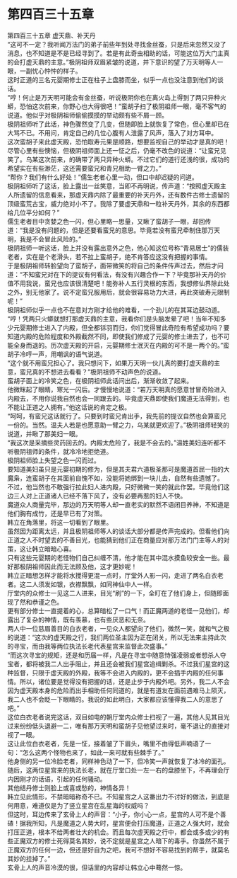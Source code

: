 # 第四百三十五章

第四百三十五章 虚天鼎、补天丹\
“这可不一定？我听闻万法门的弟子前些年到处寻找金丝蚕，只是后来忽然又没了消息，也不知道是不是已经寻到了。若是有此奇虫相助的话，可能这位万大门主真的会打虚天鼎的主意。”极阴祖师双眉紧皱的说道，并下意识的望了万天明等人一眼，一副忧心忡忡的样子。\
这时正道的三名元婴期修士正在柱子上盘膝而坐，似乎一点也没注意到他们的谈话。\
“哼！何止是万天明可能会有金丝蚕，听说极阴你也在离火岛上得到了两只异种火蟒，恐怕这次前来，你野心也大得很吧！”蛮胡子扫了极阴祖师一眼，毫不客气的说道。他似乎对极阴祖师偷偷摸摸的举动颇有些不屑一顾。\
极阴祖师听了此话，神色骤然变了几变，但随即脸上就恢复了常色，但心里却已在大骂不已。不用问，肯定自己的几位心腹有人泄露了风声，落入了对方耳中。\
这次蛮胡子来此虚天殿，恐怕取寿元果是顺路，想要监视自己的举动才是真的吧！\
尽管心里有些懊恼，但极阴祖师面上还一怔之后，仍毫不改色的说道：“让蛮兄见笑了。乌某这次前来，的确带了两只异种火蟒。不过它们的道行还浅的很，成功的希望实在有些渺茫，这还需要蛮兄和青兄相助一臂之力。”\
“帮你？我们有什么好处！”儒生老者心里一动，但口中却迟疑的问道。\
极阴祖师听了这话，脸上露出一丝笑意，当即不再明说，传声道：“按照虚天殿主人所遗留的信息看来，那虚天鼎内除了最重要的补天丹外，还有数件古修士遗留的顶级蛮荒古宝，威力绝对小不了。我除了要虚天鼎和一粒补天丹外，其余的东西都给几位平分如何？”\
儒生老者目中贪婪之色一闪，但心里略一思量，又瞅了蛮胡子一眼，却回传道：“我是没有问题的，但是还要看蛮兄的意思。毕竟若没有蛮兄牵制住那万天明，我是不会冒此风险的。”\
极阴祖师一听这话，脸上并没有露出意外之色，他心知这位号称“青易居士”的儒装老者，实在是个老滑头，若不拉上蛮胡子，绝不肯答应这没有把握的事情。\
于是极阴祖师转脸望向了蛮胡子，面带微笑的将自己的条件传声过去，然后才问道：“不知蛮兄对在下的提议有何看法，有没有兴趣合作一下？毕竟那补天丹的价值不用我说，蛮兄也应该很清楚吧！能弥补人五行灵根的东西，我想修仙界除此处之外，别无他家了。说不定蛮兄服用后，就会很容易功力大进，再此突破寿元限制呢！”\
极阴祖师似乎一点也不在意对方刚才给他的难看，一个劲儿的在其耳边鼓动道。\
“哼！凭两只火蟒就想打那虚天鼎的主意，我看你们是头脑发晕了吧！当年不知多少元婴期修士进入了内殿，但全都铩羽而归，你们觉得冒此奇险有希望成功吗？要知道内殿的危险程度和外殿截然不同，即使我们修成了元婴的修士进去了，也不可能全身而退的。历次虚天殿的开启，元婴期修士泯灭在内殿的可不是一两个的。”蛮胡子冷哼一声，用嘲讽的语气说道。\
“这个就不用蛮兄担心了。我只想问下，如果万天明一伙儿真的要打虚天鼎的主意，蛮兄真的不想进去看看？”极阴祖师不动声色的说道。\
蛮胡子面上的冷笑之色，在极阴祖师此话问出后，渐渐收敛了起来。\
他微眯起了眼睛，寒光一闪后。才慢慢地说道：“若万天明真的愿意甘冒奇险进入内殿去，不用你说我自然也会一同跟去的。毕竟虚天鼎即使我们魔道无法得到，也不能让正道之人拥有。”他这话说的肯定之极。\
“呵呵，有蛮兄这话就行了。只要到时蛮兄肯出手，我先前的提议自然也会算蛮兄一份的。当然。温夫人若是也愿意助一臂之力，乌某就更欢迎了。”极阴祖师轻笑的说道，并瞅了那美妇一眼。\
“我这次是采摘些灵药回去的。内殿太危险了，我是不会去的。”温姓美妇连听都不听极阴祖师的条件，就冷冷地拒绝道。\
极阴祖师脸上失望之色一闪而过。\
要知道美妇虽只是元婴初期的修为，但是其夫君六道极圣那可是魔道首屈一指的大魔枭，连蛮胡子在其面前自愧不如，没能将她绑到一块儿去，自然有些遗憾了。\
不过，他当然也不敢强行拉此妇人进内殿，只好微微一笑的就此作罢。毕竟他们这边三人对上正道诸人已经不落下风了，没有必要再惹的妇人不快。\
魔道众人商量完毕，那边的万天明等人却一直老实的默然不语闭目养神，不知道是他们胸有成竹，还是早已有了对策。\
韩立在角落里，将这一切看到了眼里。\
虽然因为距离太远，并且极阴祖师等人的谈话大部分都是传声完成的。但看他们向正道之人不时望去的不善目光，也能猜到他们正在商量应对那万法门门主等人的对策，这让韩立暗暗心喜。\
只有这些元婴期的老怪物们自己纠缠不清，他才能在其中混水摸鱼较安全一些。最好那极阴祖师因此而无法顾及他，这才更妙呢！\
韩立正暗想怎样才能将水搅得更混一点时，厅堂外人影一闪，走进了两名白衣老者。这二人须发如银，衣襟飘飘，如同神仙中人一样。\
厅堂内的众修士一见这二人进来，目光“刷”的一下，全盯在了他们身上，但随即面现了然和恭谨之色。\
更有部分修士一直提着的心，总算暗松了一口气！而正魔两道的老怪一见他们，却露出了复杂的神情，既有羡慕，也有些厌恶和无奈。\
两人中一位慈眉善目的白衣老者，一见众人都望向了他们，微然一笑，就和气之极的说道：“这次的虚天殿之行，我们两位圣主因为正在闭关，所以无法来主持此次的寻宝，而由我等两位执法长老代表星宫来监督此次盛事。”\
“而这次寻宝的规矩，还是和历届一样，凡是在寻宝中随意恃强凌弱或者想杀人夺宝者，都将被我二人出手阻止，并且还会被我们星宫追缉剿杀。不过我们星宫的这种监督，只限于虚天殿的外殿，我等不会进入内殿的，更不会插手内殿的任何事情。所以，诸位要是觉得没有把握的话，还是止步于内殿外吧。另外，我二人不会因为虚天殿本身的危险而出手相助任何同道的，就是有道友在面前遇难马上陨灭，我二人也不会眨一下眼睛的。我说的如此明白，大家都应该懂得我二人的意思了吧。”\
这位白衣老者说完这话，双目如电的朝厅堂内众修士扫视了一遍，其他人见其目光过来纷纷低头退避一二，唯有那万天明和蛮胡子见他望过来时，毫不退让的直接对视了一眼。\
这让此位白衣老者，先是一怔，接着皱了下眉头，嘴里不由得低声喃语了一句：“怎么这两个怪物也来了，如此一来可就有些棘手了。”\
他身侧的另一位冷脸老者，同样神色动了一下，但冷笑一声就恢复了冰冷的面孔。\
随后，这两位星宫来的执法长老，就在厅堂口处一左一右的盘膝坐下，不再理会厅内因刚才的话语，引起的任何骚动。\
其他结丹修士则脸上或喜或愁的，神情各异！\
韩立见此情形，不禁暗暗称奇不已。不知星宫之人这番出力不讨好的做法，到底是何用意，难道仅是为了竖立星宫在乱星海的权威吗？\
但这时，耳边传来了玄骨上人的声音：“小子，你小心一点，星宫的人可不是个善碴！据我所知，凡是魔道之人势大时，星宫便会打压魔道，正道之人强大时，就会打压正道，根本不给两者壮大的机会。而且每次虚天殿之行中，都会或多或少的有些正魔双方的修士死得莫名其妙，说不定就是星宫之人暗下的毒手。你虽然不属于正魔双方的任何一边，但还是好自为之吧，我可不想好不容易找到的帮手，就莫名其妙的挂掉了。”\
玄骨上人的声音冷漠的很，但话里的内容却让韩立心中蓦然一惊。

